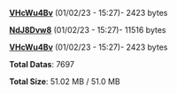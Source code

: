 [**VHcWu4Bv**](/data/VHcWu4Bv.txt) (01/02/23 - 15:27)- 2423 bytes

[**NdJ8Dvw8**](/data/NdJ8Dvw8.txt) (01/02/23 - 15:27)- 11516 bytes

[**VHcWu4Bv**](/data/VHcWu4Bv.txt) (01/02/23 - 15:27)- 2423 bytes

**Total Datas**: 7697

**Total Size**: 51.02 MB / 51.0 MB